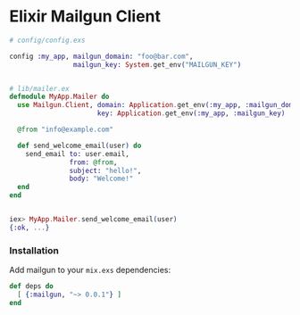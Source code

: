 # Elixir Mailgun Client


```elixir
# config/config.exs

config :my_app, mailgun_domain: "foo@bar.com",
                mailgun_key: System.get_env("MAILGUN_KEY")


# lib/mailer.ex
defmodule MyApp.Mailer do
  use Mailgun.Client, domain: Application.get_env(:my_app, :mailgun_domain),
                      key: Application.get_env(:my_app, :mailgun_key)

  @from "info@example.com"

  def send_welcome_email(user) do
    send_email to: user.email,
               from: @from,
               subject: "hello!",
               body: "Welcome!"
  end
end


iex> MyApp.Mailer.send_welcome_email(user)
{:ok, ...}
```

### Installation

Add mailgun to your `mix.exs` dependencies:

  ```elixir
  def deps do
    [ {:mailgun, "~> 0.0.1"} ]
  end
  ```
